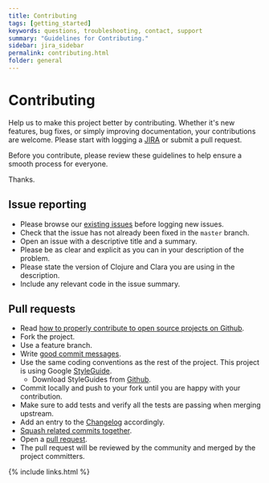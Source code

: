 ```yaml
---
title: Contributing
tags: [getting_started]
keywords: questions, troubleshooting, contact, support
summary: "Guidelines for Contributing."
sidebar: jira_sidebar
permalink: contributing.html
folder: general
---
```


# Contributing

Help us to make this project better by contributing. Whether it's new features, bug fixes, or simply improving documentation, your contributions are welcome. Please start with logging a [JIRA][1] or submit a pull request.

Before you contribute, please review these guidelines to help ensure a smooth process for everyone.

Thanks.

## Issue reporting

* Please browse our [existing issues][1] before logging new issues.
* Check that the issue has not already been fixed in the `master` branch.
* Open an issue with a descriptive title and a summary.
* Please be as clear and explicit as you can in your description of the problem.
* Please state the version of Clojure and Clara you are using in the description.
* Include any relevant code in the issue summary.

## Pull requests

* Read [how to properly contribute to open source projects on Github][2].
* Fork the project.
* Use a feature branch.
* Write [good commit messages][3].
* Use the same coding conventions as the rest of the project. This project is using Google [StyleGuide](https://google.github.io/styleguide/javaguide.html).
  * Download StyleGuides from [Github](https://github.com/google/styleguide).
* Commit locally and push to your fork until you are happy with your contribution.
* Make sure to add tests and verify all the tests are passing when merging upstream.
* Add an entry to the [Changelog][4] accordingly.
* [Squash related commits together][6].
* Open a [pull request][7].
* The pull request will be reviewed by the community and merged by the project committers.

[1]: http://issues.jenkins-ci.org/secure/IssueNavigator.jspa?mode=hide&reset=true&jqlQuery=project+%3D+JENKINS+AND+status+in+%28Open%2C+%22In+Progress%22%2C+Reopened%29+AND+component+%3D+%27jira-steps-plugin%27
[2]: http://gun.io/blog/how-to-github-fork-branch-and-pull-request
[3]: http://tbaggery.com/2008/04/19/a-note-about-git-commit-messages.html
[4]: ./release_notes.html
[5]: ./LICENSE
[6]: http://gitready.com/advanced/2009/02/10/squashing-commits-with-rebase.html
[7]: https://help.github.com/articles/using-pull-requests
{% include links.html %}
